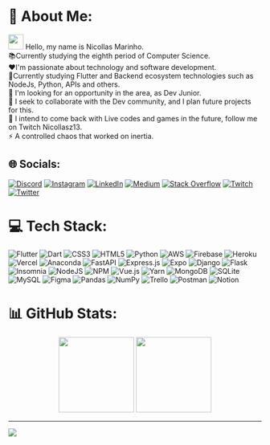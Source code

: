 # 💫 About Me:
<img src="https://media.giphy.com/media/hvRJCLFzcasrR4ia7z/giphy.gif" width="30px"/> Hello, my name is Nicollas Marinho.<br>📚Currently studying the eighth period of Computer Science.<br>❤️I'm passionate about technology and software development.<br>💙Currently studying Flutter and Backend ecosystem technologies such as NodeJs, Python, APIs and others.<br>🔭 I'm looking for an opportunity in the area, as Dev Junior.<br>🤝 I seek to collaborate with the Dev community, and I plan future projects for this.<br>💜 I intend to come back with Live codes and games in the future, follow me on Twitch Nicollasz13.<br>⚡ A controlled chaos that worked on inertia.


## 🌐 Socials:
[![Discord](https://img.shields.io/badge/Discord-%237289DA.svg?logo=discord&logoColor=white)](htttps://discord.gg/NicollasMarinho#0905) [![Instagram](https://img.shields.io/badge/Instagram-%23E4405F.svg?logo=Instagram&logoColor=white)](https://instagram.com/nicollasm13) [![LinkedIn](https://img.shields.io/badge/LinkedIn-%230077B5.svg?logo=linkedin&logoColor=white)](https://linkedin.com/in/nicollas-marinho) [![Medium](https://img.shields.io/badge/Medium-12100E?logo=medium&logoColor=white)](https://medium.com/@cartola1320) [![Stack Overflow](https://img.shields.io/badge/-Stackoverflow-FE7A16?logo=stack-overflow&logoColor=white)](https://stackoverflow.com/users/20802501) [![Twitch](https://img.shields.io/badge/Twitch-%239146FF.svg?logo=Twitch&logoColor=white)](https://twitch.tv/nicollasZ13) [![Twitter](https://img.shields.io/badge/Twitter-%231DA1F2.svg?logo=Twitter&logoColor=white)](https://twitter.com/NicollasZ13) 

# 💻 Tech Stack:
![Flutter](https://img.shields.io/badge/Flutter-%2302569B.svg?style=for-the-badge&logo=Flutter&logoColor=white) ![Dart](https://img.shields.io/badge/dart-%230175C2.svg?style=for-the-badge&logo=dart&logoColor=white) ![CSS3](https://img.shields.io/badge/css3-%231572B6.svg?style=for-the-badge&logo=css3&logoColor=white) ![HTML5](https://img.shields.io/badge/html5-%23E34F26.svg?style=for-the-badge&logo=html5&logoColor=white) ![Python](https://img.shields.io/badge/python-3670A0?style=for-the-badge&logo=python&logoColor=ffdd54) ![AWS](https://img.shields.io/badge/AWS-%23FF9900.svg?style=for-the-badge&logo=amazon-aws&logoColor=white) ![Firebase](https://img.shields.io/badge/firebase-%23039BE5.svg?style=for-the-badge&logo=firebase) ![Heroku](https://img.shields.io/badge/heroku-%23430098.svg?style=for-the-badge&logo=heroku&logoColor=white) ![Vercel](https://img.shields.io/badge/vercel-%23000000.svg?style=for-the-badge&logo=vercel&logoColor=white) ![Anaconda](https://img.shields.io/badge/Anaconda-%2344A833.svg?style=for-the-badge&logo=anaconda&logoColor=white) ![FastAPI](https://img.shields.io/badge/FastAPI-005571?style=for-the-badge&logo=fastapi) ![Express.js](https://img.shields.io/badge/express.js-%23404d59.svg?style=for-the-badge&logo=express&logoColor=%2361DAFB) ![Expo](https://img.shields.io/badge/expo-1C1E24?style=for-the-badge&logo=expo&logoColor=#D04A37) ![Django](https://img.shields.io/badge/django-%23092E20.svg?style=for-the-badge&logo=django&logoColor=white) ![Flask](https://img.shields.io/badge/flask-%23000.svg?style=for-the-badge&logo=flask&logoColor=white) ![Insomnia](https://img.shields.io/badge/Insomnia-black?style=for-the-badge&logo=insomnia&logoColor=5849BE) ![NodeJS](https://img.shields.io/badge/node.js-6DA55F?style=for-the-badge&logo=node.js&logoColor=white) ![NPM](https://img.shields.io/badge/NPM-%23000000.svg?style=for-the-badge&logo=npm&logoColor=white) ![Vue.js](https://img.shields.io/badge/vuejs-%2335495e.svg?style=for-the-badge&logo=vuedotjs&logoColor=%234FC08D) ![Yarn](https://img.shields.io/badge/yarn-%232C8EBB.svg?style=for-the-badge&logo=yarn&logoColor=white) ![MongoDB](https://img.shields.io/badge/MongoDB-%234ea94b.svg?style=for-the-badge&logo=mongodb&logoColor=white) ![SQLite](https://img.shields.io/badge/sqlite-%2307405e.svg?style=for-the-badge&logo=sqlite&logoColor=white) ![MySQL](https://img.shields.io/badge/mysql-%2300f.svg?style=for-the-badge&logo=mysql&logoColor=white) 	![Figma](https://img.shields.io/badge/figma-%23F24E1E.svg?style=for-the-badge&logo=figma&logoColor=white) ![Pandas](https://img.shields.io/badge/pandas-%23150458.svg?style=for-the-badge&logo=pandas&logoColor=white) ![NumPy](https://img.shields.io/badge/numpy-%23013243.svg?style=for-the-badge&logo=numpy&logoColor=white) ![Trello](https://img.shields.io/badge/Trello-%23026AA7.svg?style=for-the-badge&logo=Trello&logoColor=white) ![Postman](https://img.shields.io/badge/Postman-FF6C37?style=for-the-badge&logo=postman&logoColor=white) ![Notion](https://img.shields.io/badge/Notion-%23000000.svg?style=for-the-badge&logo=notion&logoColor=white)
# 📊 GitHub Stats:

<div align="center">
  <img height="150em" src="https://github-readme-stats.vercel.app/api?username=Nicollas1305&theme=blueberry&hide_border=false&include_all_commits=true&count_private=true"/>
  <img height="150em" src="https://github-readme-streak-stats.herokuapp.com/?user=Nicollas1305&theme=blueberry&hide_border=false"/>
</div>

---

[![](https://visitcount.itsvg.in/api?id=Nicollas1305&icon=3&color=0)](https://visitcount.itsvg.in)

